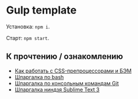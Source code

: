 <h1>
  Gulp template
</h1>
<p>
  Установка: <code>npm i</code>.
</p>
<p>
  Старт: <code>npm start</code>.
</p>
<h2>
  К прочтению / ознакомлению
</h2>
<ul>
<li><a href="http://nicothin.github.io/idiomatic-pre-CSS/" rel="nofollow">Как работать с CSS-препроцессорами и БЭМ</a></li>
<li><a href="https://github.com/nicothin/web-development/tree/master/bash">Шпаргалка по bash</a></li>
<li><a href="https://github.com/nicothin/web-development/tree/master/git">Шпаргалка по консольным командам Git</a></li>
<li><a href="http://nicothin.github.io/sublime-text/sublime-text-3-hotkeys.html" rel="nofollow">Шпаргалка ниндзя Sublime Text 3</a></li>
</ul>


